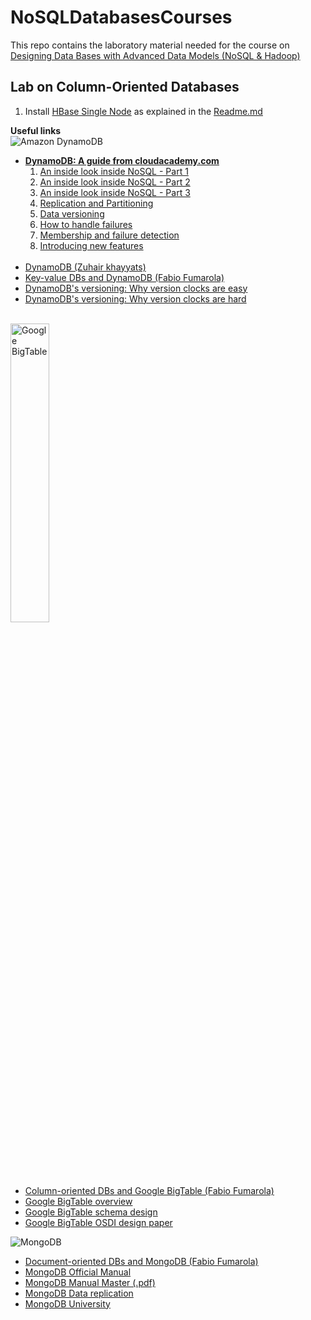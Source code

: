 NoSQLDatabasesCourses
=====================

This repo contains the laboratory material needed for the course on [Designing Data Bases with Advanced Data Models (NoSQL &amp; Hadoop)](http://pbdmng.datatoknowledge.it/)

Lab on Column-Oriented Databases
--------------------------------

1.	Install [HBase Single Node](https://github.com/fabiofumarola/NoSQLDatabasesCourses/tree/master/lab_column_oriented/hbase-single) as explained in the [Readme.md](https://github.com/fabiofumarola/NoSQLDatabasesCourses/tree/master/lab_column_oriented/hbase-single/Readme.md)


<b>Useful links</b><br>
<img src="http://cloudacademy.com/blog/wp-content/uploads/2014/06/dynamodb.jpg" alt="Amazon DynamoDB">
<ul><li><b><u>DynamoDB: A guide from <a href="http://cloudacademy.com">cloudacademy.com</a></b></u>
<ol><li><a href="http://cloudacademy.com/blog/dynamodb-an-inside-look-into-nosql-part-1/">An inside look inside NoSQL - Part 1</a></li>
<li><a href="http://cloudacademy.com/blog/dynamodb-an-inside-look-into-nosql-part-2/">An inside look inside NoSQL - Part 2</a></li>
<li><a href="http://cloudacademy.com/blog/dynamodb-an-inside-look-into-nosql-part-3/">An inside look inside NoSQL - Part 3</a></li>
<li><a href="http://cloudacademy.com/blog/dynamodb-replication-and-partitioning-part-4/">Replication and Partitioning</a></li>
<li><a href="http://cloudacademy.com/blog/data-versioning-with-dynamodb-an-inside-look-into-nosql-part-5/">Data versioning</a></li>
<li><a href="http://cloudacademy.com/blog/how-to-handle-failures-in-dynamodb-an-inside-look-into-nosql-part-6/">How to handle failures</a></li>
<li><a href="http://cloudacademy.com/blog/membership-and-failure-detection-in-dynamodb-an-inside-look-into-nosql-part-7/">Membership and failure detection</a></li>
<li><a href="http://cloudacademy.com/blog/amazon-introducing-some-interesting-new-dynamodb-features/">Introducing new features</a></li>
</ol></li><br>
<li><a href="http://www.slideshare.net/Zuhairkhayyat/dynamo-db">DynamoDB (Zuhair khayyats)</a></li>
<li><a href="http://www.slideshare.net/fabiofumarola1/7-keyvalue-databases-in-depth">Key-value DBs and DynamoDB (Fabio Fumarola)</a></li>
<li><a href="http://basho.com/posts/technical/why-vector-clocks-are-easy/">DynamoDB's versioning: Why version clocks are easy</a></li>
<li><a href="http://basho.com/posts/technical/why-vector-clocks-are-hard/">DynamoDB's versioning: Why version clocks are hard</a></li>
</ul><br>
<img src="http://images.hngn.com/data/images/full/85795/google-cloud-bigtable.png" width="35%" height="35%" alt="Google BigTable">
<ul><li><a href="http://www.slideshare.net/fabiofumarola1/9-column-oriented-databases">Column-oriented DBs and Google BigTable (Fabio Fumarola)</a></li>
<li><a href="https://cloud.google.com/bigtable/docs/api-overview">Google BigTable overview</a></li>
<li><a href="https://cloud.google.com/bigtable/docs/schema-design">Google BigTable schema design</a></li>
<li><a href="http://static.googleusercontent.com/media/research.google.com/en/us/archive/bigtable-osdi06.pdf">Google BigTable OSDI design paper</a></li>
</ul>
<img src="http://hortonworks.com/wp-content/uploads/2012/06/MongoDB_Logo_Full_White.png" alt="MongoDB">
<ul><li><a href="http://www.slideshare.net/fabiofumarola1/9-document-oriented-databases">Document-oriented DBs and MongoDB (Fabio Fumarola)</a></li>
<li><a href="https://docs.mongodb.org/manual/">MongoDB Official Manual</a></li>
<li><a href="https://docs.mongodb.org/master/MongoDB-manual-master.pdf">MongoDB Manual Master (.pdf)</a></li>
<li><a href="https://docs.mongodb.org/manual/core/replication-introduction/">MongoDB Data replication</a></li>
<li><a href="https://university.mongodb.com/?jmp=docs/&_ga=1.81205591.1576347353.1454489480">MongoDB University</a></li>
</ul>
